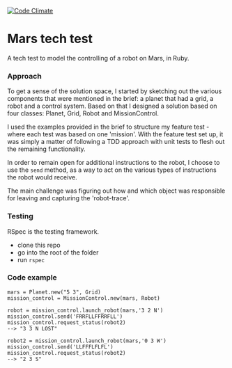 [![Code Climate](https://codeclimate.com/github/eilw/mars_tech_test/badges/gpa.svg)](https://codeclimate.com/github/eilw/mars_tech_test)
# Mars tech test

A tech test to model the controlling of a robot on Mars, in Ruby.

### Approach
To get a sense of the solution space, I started by sketching out the various components that were mentioned in the brief: a planet that had a grid, a robot and a control system. Based on that I designed a solution based on four classes: Planet, Grid, Robot and MissionControl.

I used the examples provided in the brief to structure my feature test - where each test was based on one 'mission'. With the feature test set up, it was simply a matter of following a TDD approach with unit tests to flesh out the remaining functionality.

In order to remain open for additional instructions to the robot, I choose to use the ```send``` method, as a way to act on the various types of instructions the robot would receive. 

The main challenge was figuring out how and which object was responsible for leaving and capturing the 'robot-trace'.

### Testing
RSpec is the testing framework.
- clone this repo
- go into the root of the folder
- run ```rspec```


### Code example
```
mars = Planet.new("5 3", Grid)
mission_control = MissionControl.new(mars, Robot)

robot = mission_control.launch_robot(mars,'3 2 N')
mission_control.send('FRRFLLFFRRFLL')
mission_control.request_status(robot2)
--> "3 3 N LOST"

robot2 = mission_control.launch_robot(mars,'0 3 W')
mission_control.send('LLFFFLFLFL')
mission_control.request_status(robot2)
--> "2 3 S"
```
